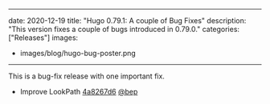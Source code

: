 
---
date: 2020-12-19
title: "Hugo 0.79.1: A couple of Bug Fixes"
description: "This version fixes a couple of bugs introduced in 0.79.0."
categories: ["Releases"]
images:
- images/blog/hugo-bug-poster.png

---

	

This is a bug-fix release with one important fix.

* Improve LookPath [4a8267d6](https://github.com/gohugoio/hugo/commit/4a8267d64a40564aced0695bca05249da17b0eab) [@bep](https://github.com/bep) 



